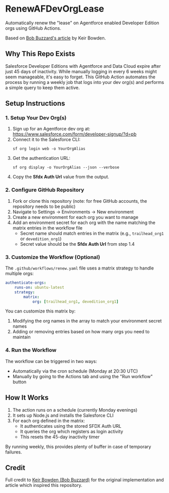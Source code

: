 # RenewAFDevOrgLease

Automatically renew the "lease" on Agentforce enabled Developer Edition orgs using GitHub Actions.

Based on [Bob Buzzard's article](https://bobbuzzard.blogspot.com/2025/03/keep-your-agentforce-dev-org-alive-and.html) by Keir Bowden.

## Why This Repo Exists

Salesforce Developer Editions with Agentforce and Data Cloud expire after just 45 days of inactivity. While manually logging in every 6 weeks might seem manageable, it's easy to forget. This GitHub Action automates the process by running a weekly job that logs into your dev org(s) and performs a simple query to keep them active.

## Setup Instructions

### 1. Setup Your Dev Org(s)

1. Sign up for an Agentforce dev org at: https://www.salesforce.com/form/developer-signup/?d=pb
2. Connect it to the Salesforce CLI:
    ```
    sf org login web -o YourOrgAlias
    ```
3. Get the authentication URL:
    ```
    sf org display -o YourOrgAlias --json --verbose
    ```
4. Copy the **Sfdx Auth Url** value from the output.

### 2. Configure GitHub Repository

1. Fork or clone this repository (note: for free GitHub accounts, the repository needs to be public)
2. Navigate to Settings → Environments → New environment
3. Create a new environment for each org you want to manage
4. Add an environment secret for each org with the name matching the matrix entries in the workflow file
    - Secret name should match entries in the matrix (e.g., `trailhead_org1` or `devedition_org1`)
    - Secret value should be the **Sfdx Auth Url** from step 1.4

### 3. Customize the Workflow (Optional)

The `.github/workflows/renew.yaml` file uses a matrix strategy to handle multiple orgs:

```yaml
authenticate-orgs:
    runs-on: ubuntu-latest
    strategy:
        matrix:
            org: [trailhead_org1, devedition_org1]
```

You can customize this matrix by:

1. Modifying the org names in the array to match your environment secret names
2. Adding or removing entries based on how many orgs you need to maintain

### 4. Run the Workflow

The workflow can be triggered in two ways:

-   Automatically via the cron schedule (Monday at 20:30 UTC)
-   Manually by going to the Actions tab and using the "Run workflow" button

## How It Works

1. The action runs on a schedule (currently Monday evenings)
2. It sets up Node.js and installs the Salesforce CLI
3. For each org defined in the matrix:
    - It authenticates using the stored SFDX Auth URL
    - It queries the org which registers as login activity
    - This resets the 45-day inactivity timer

By running weekly, this provides plenty of buffer in case of temporary failures.

## Credit

Full credit to [Keir Bowden (Bob Buzzard)](https://bobbuzzard.blogspot.com/) for the original implementation and article which inspired this repository.
